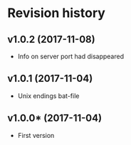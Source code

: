 Revision history
=================================

v1.0.2 (2017-11-08)
---------------------------------

* Info on server port had disappeared


v1.0.1 (2017-11-04)
---------------------------------

* Unix endings bat-file



v1.0.0* (2017-11-04)
---------------------------------

* First version
